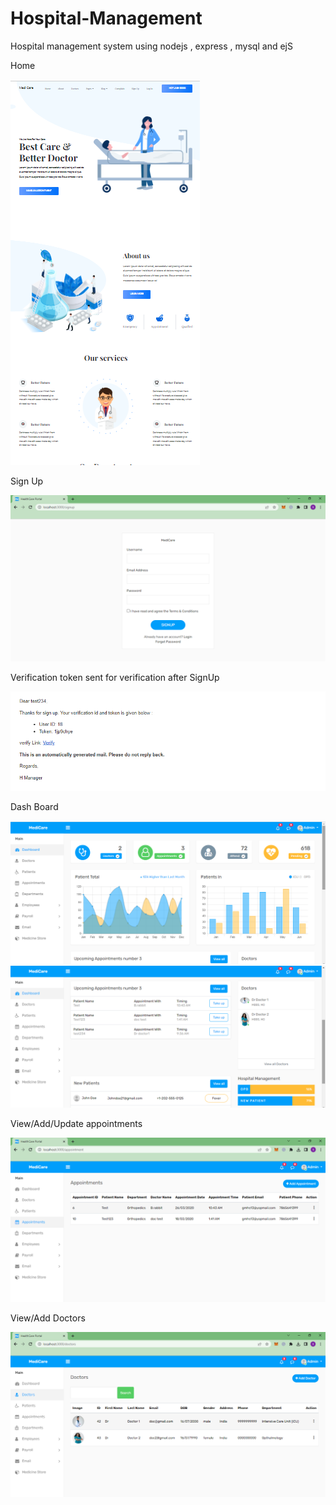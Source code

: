 # Hospital-Management
Hospital management system using nodejs , express , mysql and ejS


Home

![](screenshot/home.PNG)

Sign Up

![](screenshot/signup.PNG)

Verification token sent for verification after SignUp

![](screenshot/vtok.PNG)

Dash Board

![](screenshot/dash1.PNG)
![](screenshot/dash2.PNG)

View/Add/Update appointments

![](screenshot/app.PNG)

View/Add Doctors

![](screenshot/doc.PNG)

